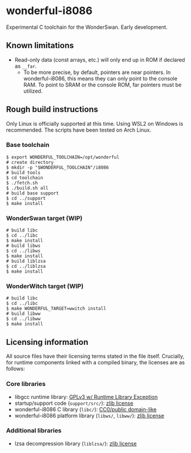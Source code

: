 # wonderful-i8086

Experimental C toolchain for the WonderSwan. Early development.

## Known limitations

* Read-only data (const arrays, etc.) will only end up in ROM if declared as `__far`.
    * To be more precise, by default, pointers are near pointers. In wonderful-i8086, this means they can only point to the console RAM. To point to SRAM or the console ROM, far pointers must be utilized.

## Rough build instructions

Only Linux is officially supported at this time. Using WSL2 on Windows is recommended. The scripts have been tested on Arch Linux.

### Base toolchain

    $ export WONDERFUL_TOOLCHAIN=/opt/wonderful
    # create directory
    $ mkdir -p "$WONDERFUL_TOOLCHAIN"/i8086
    # build tools
    $ cd toolchain
    $ ./fetch.sh
    $ ./build.sh all
    # build base support
    $ cd ../support
    $ make install

### WonderSwan target (WIP)

    # build libc
    $ cd ../libc
    $ make install
    # build libws
    $ cd ../libws
    $ make install
    # build liblzsa
    $ cd ../liblzsa
    $ make install

### WonderWitch target (WIP)

    # build libc
    $ cd ../libc
    $ make WONDERFUL_TARGET=wwitch install
    # build libww
    $ cd ../libww
    $ make install

## Licensing information

All source files have their licensing terms stated in the file itself. Crucially, for runtime components linked with a compiled binary, the licenses are as follows:

### Core libraries

* libgcc runtime library: [GPLv3 w/ Runtime Library Exception](https://www.fsf.org/news/2009-01-gcc-exception)
* startup/support code (`support/src/`): [zlib license](docs/COPYING.ZLIB)
* wonderful-i8086 C library (`libc/`): [CC0/public domain-like](docs/COPYING.CC0)
* wonderful-i8086 platform library (`libws/`, `libww/`): [zlib license](docs/COPYING.ZLIB)

### Additional libraries

* lzsa decompression library (`liblzsa/`): [zlib license](liblzsa/README.md)
